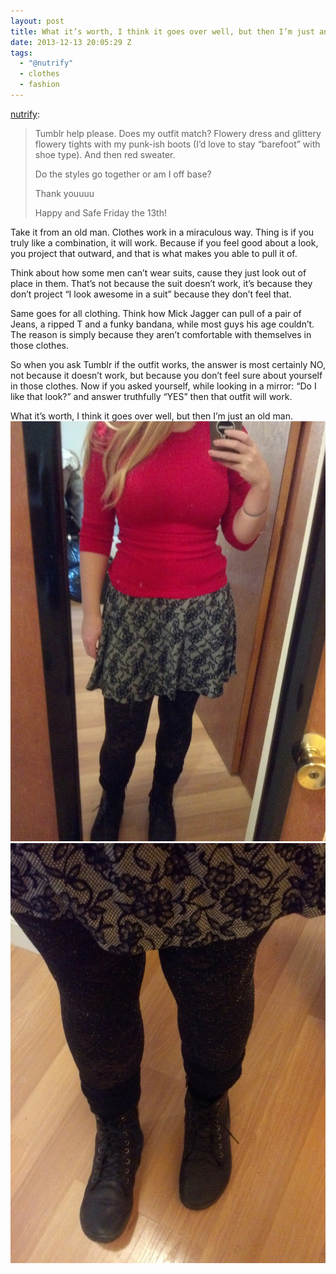 ```yaml
---
layout: post
title: What it’s worth, I think it goes over well, but then I’m just an old man.
date: 2013-12-13 20:05:29 Z
tags:
  - "@nutrify"
  - clothes
  - fashion
---
```

[nutrify](http://nutrify.tumblr.com/post/69877830903/tumblr-help-please-does-my-outfit-match-flowery):

> Tumblr help please. Does my outfit match? Flowery dress and glittery flowery tights with my punk-ish boots (I’d love to stay “barefoot” with shoe type). And then red sweater.
> 
> Do the styles go together or am I off base?
> 
> Thank youuuu
> 
> Happy and Safe Friday the 13th!

Take it from an old man. Clothes work in a miraculous way. Thing is if you truly like a combination, it will work. Because if you feel good about a look, you project that outward, and that is what makes you able to pull it of.

Think about how some men can’t wear suits, cause they just look out of place in them. That’s not because the suit doesn’t work, it’s because they don’t project “I look awesome in a suit” because they don’t feel that.

Same goes for all clothing. Think how Mick Jagger can pull of a pair of Jeans, a ripped T and a funky bandana, while most guys his age couldn’t. The reason is simply because they aren’t comfortable with themselves in those clothes.

So when you ask Tumblr if the outfit works, the answer is most certainly NO, not because it doesn’t work, but because you don’t feel sure about yourself in those clothes. Now if you asked yourself, while looking in a mirror: “Do I like that look?” and answer truthfully “YES” then that outfit will work.

What it’s worth, I think it goes over well, but then I’m just an old man.
![](/media/2013/12/69903016584_0.jpg)
![](/media/2013/12/69903016584_1.jpg)
